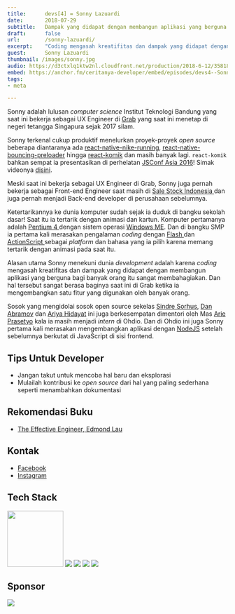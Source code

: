 ```yaml
---
title:      devs[4] = Sonny Lazuardi
date:       2018-07-29
subtitle:   Dampak yang didapat dengan membangun aplikasi yang berguna bagi banyak orang
draft:      false
url:        /sonny-lazuardi/
excerpt:    "Coding mengasah kreatifitas dan dampak yang didapat dengan membangun aplikasi yang berguna bagi banyak orang itu sangat membahagiakan."
guest:      Sonny Lazuardi
thumbnail: /images/sonny.jpg
audio: https://d3ctxlq1ktw2nl.cloudfront.net/production/2018-6-12/3581804-44100-2-1769cf9eaf757.m4a
embed: https://anchor.fm/ceritanya-developer/embed/episodes/devs4--Sonny-Lazuardi-e1plv3
tags:
- meta

---
```


Sonny adalah lulusan _computer science_ Institut Teknologi Bandung yang saat ini bekerja sebagai UX Engineer di [Grab](https://www.grab.com/sg/) yang saat ini menetap di negeri tetangga Singapura sejak 2017 silam.

Sonny terkenal cukup produktif menelurkan proyek-proyek _open source_ beberapa diantaranya ada [react-native-nike-running](https://github.com/sonnylazuardi/react-native-nike-running), [react-native-bouncing-preloader](https://github.com/sonnylazuardi/react-native-bouncing-preloader) hingga [react-komik](https://github.com/sonnylazuardi/react-komik) dan masih banyak lagi. `react-komik` bahkan sempat ia presentasikan di perhelatan [JSConf Asia 2016](https://2016.jsconf.asia/)! Simak videonya [disini](https://www.youtube.com/watch?v=tokHz64qXs8).

Meski saat ini bekerja sebagai UX Engineer di Grab, Sonny juga pernah bekerja sebagai Front-end Engineer saat masih di [ Sale Stock Indonesia ](https://www.salestockindonesia.com/about/tentang-kami) dan juga pernah menjadi Back-end developer di perusahaan sebelumnya.

Ketertarikannya ke dunia komputer sudah sejak ia duduk di bangku sekolah dasar! Saat itu ia tertarik dengan animasi dan kartun. Komputer pertamanya adalah [ Pentium 4 ](https://en.wikipedia.org/wiki/Pentium_4) dengan sistem operasi [Windows ME](https://en.wikipedia.org/wiki/Windows_ME). Dan di bangku SMP ia pertama kali merasakan pengalaman _coding_ dengan [ Flash ](https://en.wikipedia.org/wiki/Adobe_Flash) dan [ ActionScript ](https://en.wikipedia.org/wiki/ActionScript) sebagai _platform_ dan bahasa yang ia pilih karena memang tertarik dengan animasi pada saat itu.

Alasan utama Sonny menekuni dunia _development_ adalah karena _coding_ mengasah kreatifitas dan dampak yang didapat dengan membangun aplikasi yang berguna bagi banyak orang itu sangat membahagiakan. Dan hal tersebut sangat berasa baginya saat ini di Grab ketika ia mengembangkan satu fitur yang digunakan oleh banyak orang.

Sosok yang mengidolai sosok open source sekelas [Sindre Sorhus](https://github.com/sindresorhus), [Dan Abramov](https://github.com/gaearon) dan [Ariya Hidayat](https://github.com/ariya) ini juga berkesempatan dimentori oleh Mas [Arie Prasetyo](https://www.linkedin.com/in/arisetyo/) kala ia masih menjadi _intern_ di Ohdio. Dan di Ohdio ini juga Sonny pertama kali merasakan mengembangkan aplikasi dengan [NodeJS](https://nodejs.org/en/) setelah sebelumnya berkutat di JavaScript di sisi frontend.

## Tips Untuk Developer

* Jangan takut untuk mencoba hal baru dan eksplorasi
* Mulailah kontribusi ke _open source_ dari hal yang paling sederhana seperti menambahkan dokumentasi

## Rekomendasi Buku

* [The Effective Engineer, Edmond Lau](https://www.effectiveengineer.com/book)

## Kontak

* [ Facebook ](https://www.facebook.com/sonny.lazuardi)
* [ Instagram ](https://instagram.com/sonnylazuardi)

## Tech Stack

<img style="width: 128px" src="https://upload.wikimedia.org/wikipedia/commons/thumb/9/99/Unofficial_JavaScript_logo_2.svg/1200px-Unofficial_JavaScript_logo_2.svg.png" />

<img style="max-width: 128px" src="https://www.bignerdranch.com/assets/img/blog/2017/11/react-logo.png" />

<img style="max-width: 228px" src="https://www.tablexi.com/wp-content/uploads/2017/12/ReactNative.png" />

<img style="max-width: 228px" src="https://graphql.org/img/og_image.png" />

<img style="max-width: 238px" src="https://2.bp.blogspot.com/-cGy5Bf5Hufg/WZxAzhnYOHI/AAAAAAAAGGQ/MOqbywRl9AYqkd-8WImmBJR5RPsS5aQzQCLcBGAs/s1600/visual-studio-code-for-lubuntu.jpg" />


## Sponsor

<a style="background-image: none !important;" href="https://hacktiv8.com" target="_blank"><img src="https://hacktiv8.com/img/logo-hacktiv8_bordered--md5--f7ee5fc69819b5ef3849344c119f5e18.png" /></a>
